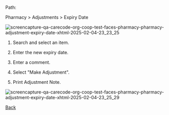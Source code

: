 Path:

Pharmacy > Adjustments > Expiry Date

![screencapture-qa-carecode-org-coop-test-faces-pharmacy-pharmacy-adjustment-expiry-date-xhtml-2025-02-04-23_23_25](https://github.com/user-attachments/assets/7b866067-8b72-49da-bdb7-7bb5fd9f4013)

1. Search and select an item.

2. Enter the new expiry date.

3. Enter a comment.

4. Select "Make Adjustment".

5. Print Adjustment Note.

![screencapture-qa-carecode-org-coop-test-faces-pharmacy-pharmacy-adjustment-expiry-date-xhtml-2025-02-04-23_25_29](https://github.com/user-attachments/assets/01358fc6-c174-4e93-b387-6bb6523a448d)


[Back](https://github.com/hmislk/hmis/wiki/Pharmacy-Adjustments)